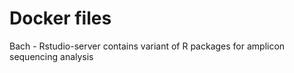 # Docker files
Bach - Rstudio-server contains variant of R packages for amplicon sequencing analysis
